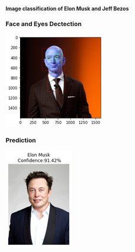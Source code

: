 **Image classification of Elon Musk and Jeff  Bezos**
<h3> Face and Eyes Dectection </h3>

![output](/img/face-eyes-detect.png)

<h3> Prediction </h3>

![output](/img/output.png)
